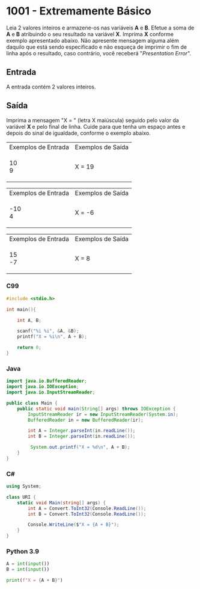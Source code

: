 <html>
<body style="padding: 10px 0px;">
    <div class="header">
        <h1>1001 - Extremamente Básico</h1>
        <div class="problem">
            <div class="description">
                <p>
                    Leia 2 valores inteiros e armazene-os nas variáveis <strong>A</strong> e <strong>B</strong>. Efetue
                    a
                    soma de <strong>A</strong> e <strong>B</strong> atribuindo o seu resultado na variável
                    <strong>X</strong>. Imprima <strong>X</strong> conforme exemplo apresentado abaixo. Não apresente
                    mensagem alguma além daquilo que está sendo especificado e não esqueça de imprimir o fim de linha
                    após o
                    resultado, caso contrário, você receberá "<em>Presentation Error</em>".
                </p>
            </div>
            <h2>Entrada</h2>
            <div class="input">
                <p>
                    A entrada contém 2 valores inteiros.
                </p>
            </div>
            <h2>Saída</h2>
            <div class="output">
                <p>
                    Imprima a mensagem "X = " (letra X maiúscula) seguido pelo valor da variável <strong> X </strong> e
                    pelo
                    final de linha. Cuide para que tenha um espaço antes e depois do sinal de igualdade, conforme o
                    exemplo
                    abaixo.
                </p>
            </div>
            <div class="both"></div>
            <table>
                <tbody>
                    <tr>
                        <td>Exemplos de Entrada</td>
                        <td>Exemplos de Saída</td>
                    </tr>
                    <tr>
                        <td class="division">
                            <p>
                                10<br>
                                9
                            </p>
                        </td>
                        <td>
                            <p>
                                X = 19
                            </p>
                        </td>
                    </tr>
                </tbody>
            </table>
            <table>
                <tbody>
                    <tr>
                        <td>Exemplos de Entrada</td>
                        <td>Exemplos de Saída</td>
                    </tr>
                    <tr>
                        <td class="division">
                            <p>
                                -10<br>
                                4
                            </p>
                        </td>
                        <td>
                            <p>
                                X = -6
                            </p>
                        </td>
                    </tr>
                </tbody>
            </table>
            <table>
                <tbody>
                    <tr>
                        <td>Exemplos de Entrada</td>
                        <td>Exemplos de Saída</td>
                    </tr>
                    <tr>
                        <td class="division">
                            <p>
                                15<br>
                                -7
                            </p>
                        </td>
                        <td>
                            <p>
                                X = 8
                            </p>
                        </td>
                    </tr>
                </tbody>
            </table>
        </div>
    </div>
</body>
</html>

### C99

```c
#include <stdio.h>

int main(){

    int A, B;

    scanf("%i %i", &A, &B);
    printf("X = %i\n", A + B);

    return 0;
}
```

### Java

```java
import java.io.BufferedReader;
import java.io.IOException;
import java.io.InputStreamReader;

public class Main {
    public static void main(String[] args) throws IOException {
        InputStreamReader ir = new InputStreamReader(System.in);
        BufferedReader in = new BufferedReader(ir);

        int A = Integer.parseInt(in.readLine());
        int B = Integer.parseInt(in.readLine());

         System.out.printf("X = %d\n", A + B);
    }
}
```

### C#

```cs
using System;

class URI {
    static void Main(string[] args) {
        int A = Convert.ToInt32(Console.ReadLine());
        int B = Convert.ToInt32(Console.ReadLine());

        Console.WriteLine($"X = {A + B}");
    }
}
```

### Python 3.9

```python
A = int(input())
B = int(input())

print(f"X = {A + B}")

```
